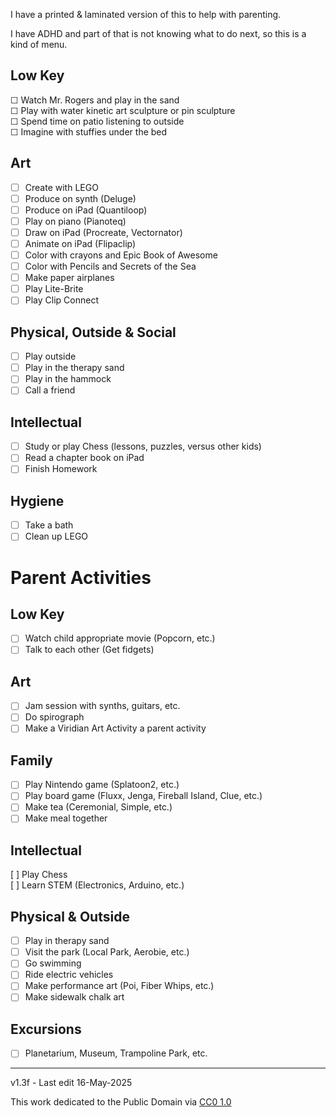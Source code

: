 ﻿<style>
/* Hide bullets from Markdown task lists */
ul > li:has(input[type="checkbox"]) {
  list-style-type: none;
  margin-left: 0;
  padding-left: 0;
}
</style>


I have a printed & laminated version of this to help with parenting. 

I have ADHD and part of that is not knowing what to do next, so this is a kind of menu.

## Low Key

☐ Watch Mr. Rogers and play in the sand  
☐ Play with water kinetic art sculpture or pin sculpture  
☐ Spend time on patio listening to outside  
☐ Imagine with stuffies under the bed  

## Art

- [ ] Create with LEGO
- [ ] Produce on synth (Deluge)
- [ ] Produce on iPad (Quantiloop)
- [ ] Play on piano (Pianoteq)
- [ ] Draw on iPad (Procreate, Vectornator)
- [ ] Animate on iPad (Flipaclip)
- [ ] Color with crayons and Epic Book of Awesome
- [ ] Color with Pencils and Secrets of the Sea
- [ ] Make paper airplanes
- [ ] Play Lite-Brite
- [ ] Play Clip Connect

## Physical, Outside & Social

- [ ] Play outside
- [ ] Play in the therapy sand  
- [ ] Play in the hammock
- [ ] Call a friend

## Intellectual

- [ ] Study or play Chess (lessons, puzzles, versus other kids)
- [ ] Read a chapter book on iPad
- [ ] Finish Homework

## Hygiene

- [ ] Take a bath
- [ ] Clean up LEGO

# Parent Activities

## Low Key

- [ ] Watch child appropriate movie (Popcorn, etc.)
- [ ] Talk to each other (Get fidgets)

## Art

- [ ] Jam session with synths, guitars, etc.
- [ ] Do spirograph
- [ ] Make a Viridian Art Activity a parent activity

## Family

- [ ] Play Nintendo game (Splatoon2, etc.)
- [ ] Play board game (Fluxx, Jenga, Fireball Island, Clue, etc.)
- [ ] Make tea (Ceremonial, Simple, etc.)
- [ ] Make meal together

## Intellectual

[ ] Play Chess  
[ ] Learn STEM (Electronics, Arduino, etc.)  

## Physical & Outside

- [ ] Play in therapy sand
- [ ] Visit the park (Local Park, Aerobie, etc.)
- [ ] Go swimming
- [ ] Ride electric vehicles
- [ ] Make performance art (Poi, Fiber Whips, etc.)
- [ ] Make sidewalk chalk art

## Excursions

- [ ] Planetarium, Museum, Trampoline Park, etc.

-----

v1.3f - Last edit 16-May-2025

This work dedicated to the Public Domain via [CC0 1.0](https://creativecommons.org/publicdomain/zero/1.0/)
